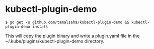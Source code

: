 # kubectl-plugin-demo

```
$ go get -u github.com/tamalsaha/kubectl-plugin-demo && kubectl-plugin-demo install
```

This will copy the plugin binary and write a plugin.yaml file in the ~/.kube/plugins/kubectl-plugin-demo directory.
